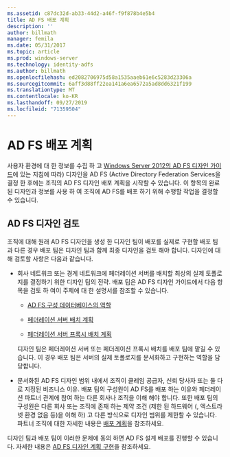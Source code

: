 ```yaml
---
ms.assetid: c87dc32d-ab33-44d2-a46f-f9f878b4e5b4
title: AD FS 배포 계획
description: ''
author: billmath
manager: femila
ms.date: 05/31/2017
ms.topic: article
ms.prod: windows-server
ms.technology: identity-adfs
ms.author: billmath
ms.openlocfilehash: ed2082706975d58a1535aaeb61e6c5283d23306a
ms.sourcegitcommit: 6aff3d88ff22ea141a6ea6572a5ad8dd6321f199
ms.translationtype: MT
ms.contentlocale: ko-KR
ms.lasthandoff: 09/27/2019
ms.locfileid: "71359504"
---
```

# <a name="planning-to-deploy-ad-fs"></a>AD FS 배포 계획


사용자 환경에 대 한 정보를 수집 하 고 [Windows Server 2012의 AD FS 디자인 가이드](https://technet.microsoft.com/library/dd807036.aspx)에 있는 지침에 따라\) 디자인을 AD FS \(Active Directory Federation Services을 결정 한 후에는 조직의 AD FS 디자인 배포 계획을 시작할 수 있습니다. 이 항목의 완료 된 디자인과 정보를 사용 하 여 조직에 AD FS를 배포 하기 위해 수행할 작업을 결정할 수 있습니다.  
  
## <a name="reviewing-your-ad-fs-design"></a>AD FS 디자인 검토  
조직에 대해 원래 AD FS 디자인을 생성 한 디자인 팀이 배포를 실제로 구현할 배포 팀과 다른 경우 배포 팀은 디자인 팀과 함께 최종 디자인을 검토 해야 합니다. 디자인에 대해 검토할 사항은 다음과 같습니다.  
  
-   회사 네트워크 또는 경계 네트워크에 페더레이션 서버를 배치할 최상의 실제 토폴로지를 결정하기 위한 디자인 팀의 전략. 배포 팀은 AD FS 디자인 가이드에서 다음 항목을 검토 하 여이 주제에 대 한 설명서를 참조할 수 있습니다.  
  
    -   [AD FS 구성 데이터베이스의 역할](../../ad-fs/technical-reference/The-Role-of-the-AD-FS-Configuration-Database.md)  
  
    -   [페더레이션 서버 배치 계획](https://technet.microsoft.com/library/dd807069.aspx)  
  
    -   [페더레이션 서버 프록시 배치 계획](https://technet.microsoft.com/library/dd807130.aspx)  
  
    디자인 팀은 페더레이션 서버 또는 페더레이션 프록시 배치를 배포 팀에 맡길 수 있습니다. 이 경우 배포 팀은 서버의 실제 토폴로지를 문서화하고 구현하는 역할을 담당합니다.  
  
-   문서화된 AD FS 디자인 범위 내에서 조직이 클레임 공급자, 신뢰 당사자 또는 둘 다로 지정된 비즈니스 이유. 배포 팀의 구성원이 AD FS를 배포 하는 이유와 페더레이션 파트너 관계에 참여 하는 다른 회사나 조직을 이해 해야 합니다. 또한 배포 팀의 구성원은 다른 회사 또는 조직에 존재 하는 제약 조건 (제한 된 하드웨어 \(, 엑스트라넷 환경 없음 등)을 이해 하\) 고 다른 방식으로 디자인 범위를 제한할 수 있습니다. 파트너 조직에 대한 자세한 내용은 [배포 계획](https://technet.microsoft.com/library/dd807083.aspx)을 참조하세요.  
  
디자인 팀과 배포 팀이 이러한 문제에 동의 하면 AD FS 설계 배포를 진행할 수 있습니다. 자세한 내용은 [AD FS 디자인 계획 구현](Implementing-Your-AD-FS-Design-Plan.md)을 참조하세요.  
